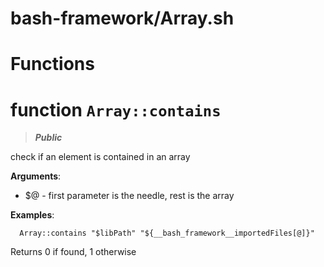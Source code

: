 # bash-framework/Array.sh
# Functions
# function `Array::contains`
> ***Public***

check if an element is contained in an array

**Arguments**:

* $@ - first parameter is the needle, rest is the array

**Examples**:

```shell
  Array::contains "$libPath" "${__bash_framework__importedFiles[@]}"
```

Returns 0 if found, 1 otherwise

